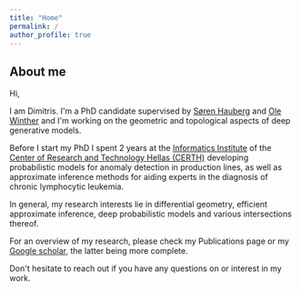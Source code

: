```yaml
---
title: "Home"
permalink: /
author_profile: true
---
```


## About me

Hi,

I am Dimitris. I'm a PhD candidate supervised by [Søren Hauberg](http://www2.compute.dtu.dk/~sohau/) and [Ole Winther](https://cogsys.imm.dtu.dk/staff/winther/) and I'm working on the geometric and topological aspects of deep generative models.

Before I start my PhD I spent 2 years at the [Informatics Institute](https://www.iti.gr/iti/index.html) of the [Center of Research and Technology Hellas (CERTH)](https://www.certh.gr/) developing probabilistic models for anomaly detection in production lines, as well as approximate inference methods for aiding experts in the diagnosis of chronic lymphocytic leukemia.

In general, my research interests lie in differential geometry, efficient approximate inference, deep probabilistic models and various intersections thereof.

For an overview of my research, please check my Publications page or my [Google scholar](https://scholar.google.com/citations?hl=el&user=6KrveZkAAAAJ), the latter being more complete.

Don't hesitate to reach out if you have any questions on or interest in my work.